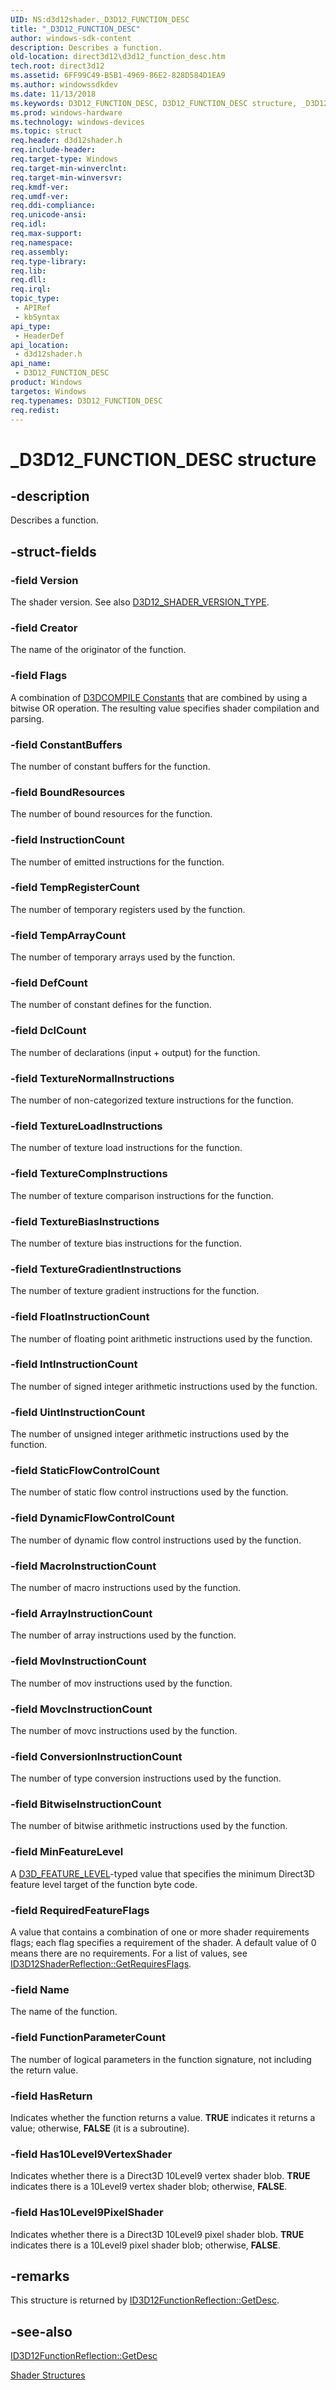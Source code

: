 ```yaml
---
UID: NS:d3d12shader._D3D12_FUNCTION_DESC
title: "_D3D12_FUNCTION_DESC"
author: windows-sdk-content
description: Describes a function.
old-location: direct3d12\d3d12_function_desc.htm
tech.root: direct3d12
ms.assetid: 6FF99C49-B5B1-4969-86E2-828D584D1EA9
ms.author: windowssdkdev
ms.date: 11/13/2018
ms.keywords: D3D12_FUNCTION_DESC, D3D12_FUNCTION_DESC structure, _D3D12_FUNCTION_DESC, d3d12shader/D3D12_FUNCTION_DESC, direct3d12.d3d12_function_desc
ms.prod: windows-hardware
ms.technology: windows-devices
ms.topic: struct
req.header: d3d12shader.h
req.include-header: 
req.target-type: Windows
req.target-min-winverclnt: 
req.target-min-winversvr: 
req.kmdf-ver: 
req.umdf-ver: 
req.ddi-compliance: 
req.unicode-ansi: 
req.idl: 
req.max-support: 
req.namespace: 
req.assembly: 
req.type-library: 
req.lib: 
req.dll: 
req.irql: 
topic_type:
 - APIRef
 - kbSyntax
api_type:
 - HeaderDef
api_location:
 - d3d12shader.h
api_name:
 - D3D12_FUNCTION_DESC
product: Windows
targetos: Windows
req.typenames: D3D12_FUNCTION_DESC
req.redist: 
---
```


# _D3D12_FUNCTION_DESC structure


## -description


Describes a function.
        


## -struct-fields




### -field Version

The shader version.
            See also <a href="https://msdn.microsoft.com/4691452D-3A7B-4890-AE41-B6AF5C541A3B">D3D12_SHADER_VERSION_TYPE</a>.
          


### -field Creator

The name of the originator of the function.
          


### -field Flags

A combination of <a href="https://msdn.microsoft.com/039627DD-D6A4-4EA3-8E91-D2A20770E6FF">D3DCOMPILE Constants</a> that are combined by using a bitwise OR operation. The resulting value specifies shader compilation and parsing.
          


### -field ConstantBuffers

The number of constant buffers for the function.
          


### -field BoundResources

The number of bound resources for the function.
          


### -field InstructionCount

The number of emitted instructions for the function.
          


### -field TempRegisterCount

The number of temporary registers used by the function.
          


### -field TempArrayCount

The number of temporary arrays used by the function.
          


### -field DefCount

The number of constant defines for the function.
          


### -field DclCount

The number of declarations (input + output) for the function.
          


### -field TextureNormalInstructions

The number of non-categorized texture instructions for the function.
          


### -field TextureLoadInstructions

The number of texture load instructions for the function.
          


### -field TextureCompInstructions

The number of texture comparison instructions for the function.
          


### -field TextureBiasInstructions

The number of texture bias instructions for the function.
          


### -field TextureGradientInstructions

The number of texture gradient instructions for the function.
          


### -field FloatInstructionCount

The number of floating point arithmetic instructions used by the function.
          


### -field IntInstructionCount

The number of signed integer arithmetic instructions used by the function.
          


### -field UintInstructionCount

The number of unsigned integer arithmetic instructions used by the function.
          


### -field StaticFlowControlCount

The number of static flow control instructions used by the function.
          


### -field DynamicFlowControlCount

The number of dynamic flow control instructions used by the function.
          


### -field MacroInstructionCount

The number of macro instructions used by the function.
          


### -field ArrayInstructionCount

The number of array instructions used by the function.
          


### -field MovInstructionCount

The number of mov instructions used by the function.
          


### -field MovcInstructionCount

The number of movc instructions used by the function.
          


### -field ConversionInstructionCount

The number of type conversion instructions used by the function.
          


### -field BitwiseInstructionCount

The number of bitwise arithmetic instructions used by the function.
          


### -field MinFeatureLevel

A <a href="https://msdn.microsoft.com/afbc1a02-1730-4502-af15-b668412d664c">D3D_FEATURE_LEVEL</a>-typed value that specifies the minimum Direct3D feature level target of the function byte code.
          


### -field RequiredFeatureFlags

A value that contains a combination of one or more shader requirements flags; each flag specifies a requirement of the shader. A default value of 0 means there are no requirements. For a list of values, see <a href="https://msdn.microsoft.com/ABA7BB9E-AB1D-407A-BB16-97EE74318C1A">ID3D12ShaderReflection::GetRequiresFlags</a>.
          


### -field Name

The name of the function.
          


### -field FunctionParameterCount

The number of logical parameters in the function signature, not including the return value.
          


### -field HasReturn

Indicates whether the function returns a value. <b>TRUE</b> indicates it returns a value; otherwise, <b>FALSE</b> (it is a subroutine).
          


### -field Has10Level9VertexShader

Indicates whether there is a Direct3D 10Level9 vertex shader blob. <b>TRUE</b> indicates there is a 10Level9 vertex shader blob; otherwise, <b>FALSE</b>.
          


### -field Has10Level9PixelShader

Indicates whether there is a Direct3D 10Level9 pixel shader blob. <b>TRUE</b> indicates there is a 10Level9 pixel shader blob; otherwise, <b>FALSE</b>.
          


## -remarks



This structure is returned by <a href="https://msdn.microsoft.com/CAFBC2D0-0C1C-4D55-87A4-C7ABB52976BF">ID3D12FunctionReflection::GetDesc</a>.
      




## -see-also




<a href="https://msdn.microsoft.com/CAFBC2D0-0C1C-4D55-87A4-C7ABB52976BF">ID3D12FunctionReflection::GetDesc</a>



<a href="https://msdn.microsoft.com/b8ece5c3-5065-4711-b12c-6cf7ea0e1ba0">Shader Structures</a>
 

 

